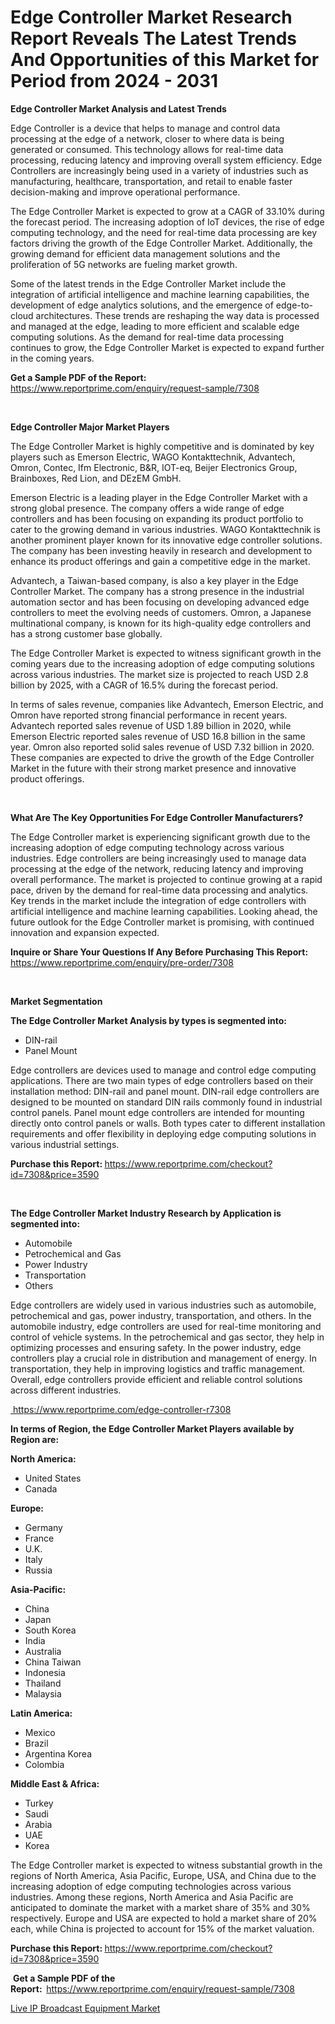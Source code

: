 <p><h1>Edge Controller Market Research Report Reveals The Latest Trends And Opportunities of this Market for Period from 2024 - 2031</h1></p><p><strong>Edge Controller Market Analysis and Latest Trends</strong></p>
<p><p>Edge Controller is a device that helps to manage and control data processing at the edge of a network, closer to where data is being generated or consumed. This technology allows for real-time data processing, reducing latency and improving overall system efficiency. Edge Controllers are increasingly being used in a variety of industries such as manufacturing, healthcare, transportation, and retail to enable faster decision-making and improve operational performance.</p><p>The Edge Controller Market is expected to grow at a CAGR of 33.10% during the forecast period. The increasing adoption of IoT devices, the rise of edge computing technology, and the need for real-time data processing are key factors driving the growth of the Edge Controller Market. Additionally, the growing demand for efficient data management solutions and the proliferation of 5G networks are fueling market growth.</p><p>Some of the latest trends in the Edge Controller Market include the integration of artificial intelligence and machine learning capabilities, the development of edge analytics solutions, and the emergence of edge-to-cloud architectures. These trends are reshaping the way data is processed and managed at the edge, leading to more efficient and scalable edge computing solutions. As the demand for real-time data processing continues to grow, the Edge Controller Market is expected to expand further in the coming years.</p></p>
<p><strong>Get a Sample PDF of the Report:&nbsp;</strong> <a href="https://www.reportprime.com/enquiry/request-sample/7308">https://www.reportprime.com/enquiry/request-sample/7308</a></p>
<p>&nbsp;</p>
<p><strong>Edge Controller Major Market Players</strong></p>
<p><p>The Edge Controller Market is highly competitive and is dominated by key players such as Emerson Electric, WAGO Kontakttechnik, Advantech, Omron, Contec, Ifm Electronic, B&R, IOT-eq, Beijer Electronics Group, Brainboxes, Red Lion, and DEzEM GmbH. </p><p>Emerson Electric is a leading player in the Edge Controller Market with a strong global presence. The company offers a wide range of edge controllers and has been focusing on expanding its product portfolio to cater to the growing demand in various industries.  WAGO Kontakttechnik is another prominent player known for its innovative edge controller solutions. The company has been investing heavily in research and development to enhance its product offerings and gain a competitive edge in the market.</p><p>Advantech, a Taiwan-based company, is also a key player in the Edge Controller Market. The company has a strong presence in the industrial automation sector and has been focusing on developing advanced edge controllers to meet the evolving needs of customers. Omron, a Japanese multinational company, is known for its high-quality edge controllers and has a strong customer base globally.</p><p>The Edge Controller Market is expected to witness significant growth in the coming years due to the increasing adoption of edge computing solutions across various industries. The market size is projected to reach USD 2.8 billion by 2025, with a CAGR of 16.5% during the forecast period.</p><p>In terms of sales revenue, companies like Advantech, Emerson Electric, and Omron have reported strong financial performance in recent years. Advantech reported sales revenue of USD 1.89 billion in 2020, while Emerson Electric reported sales revenue of USD 16.8 billion in the same year. Omron also reported solid sales revenue of USD 7.32 billion in 2020. These companies are expected to drive the growth of the Edge Controller Market in the future with their strong market presence and innovative product offerings.</p></p>
<p>&nbsp;</p>
<p><strong>What Are The Key Opportunities For Edge Controller Manufacturers?</strong></p>
<p><p>The Edge Controller market is experiencing significant growth due to the increasing adoption of edge computing technology across various industries. Edge controllers are being increasingly used to manage data processing at the edge of the network, reducing latency and improving overall performance. The market is projected to continue growing at a rapid pace, driven by the demand for real-time data processing and analytics. Key trends in the market include the integration of edge controllers with artificial intelligence and machine learning capabilities. Looking ahead, the future outlook for the Edge Controller market is promising, with continued innovation and expansion expected.</p></p>
<p><strong>Inquire or Share Your Questions If Any Before Purchasing This Report:</strong> <a href="https://www.reportprime.com/enquiry/pre-order/7308">https://www.reportprime.com/enquiry/pre-order/7308</a></p>
<p>&nbsp;</p>
<p><strong>Market Segmentation</strong></p>
<p><strong>The Edge Controller Market Analysis by types is segmented into:</strong></p>
<p><ul><li>DIN-rail</li><li>Panel Mount</li></ul></p>
<p><p>Edge controllers are devices used to manage and control edge computing applications. There are two main types of edge controllers based on their installation method: DIN-rail and panel mount. DIN-rail edge controllers are designed to be mounted on standard DIN rails commonly found in industrial control panels. Panel mount edge controllers are intended for mounting directly onto control panels or walls. Both types cater to different installation requirements and offer flexibility in deploying edge computing solutions in various industrial settings.</p></p>
<p><strong>Purchase this Report:&nbsp;</strong><a href="https://www.reportprime.com/checkout?id=7308&price=3590">https://www.reportprime.com/checkout?id=7308&price=3590</a></p>
<p>&nbsp;</p>
<p><strong>The Edge Controller Market Industry Research by Application is segmented into:</strong></p>
<p><ul><li>Automobile</li><li>Petrochemical and Gas</li><li>Power Industry</li><li>Transportation</li><li>Others</li></ul></p>
<p><p>Edge controllers are widely used in various industries such as automobile, petrochemical and gas, power industry, transportation, and others. In the automobile industry, edge controllers are used for real-time monitoring and control of vehicle systems. In the petrochemical and gas sector, they help in optimizing processes and ensuring safety. In the power industry, edge controllers play a crucial role in distribution and management of energy. In transportation, they help in improving logistics and traffic management. Overall, edge controllers provide efficient and reliable control solutions across different industries.</p></p>
<p><a href="https://www.reportprime.com/edge-controller-r7308">&nbsp;https://www.reportprime.com/edge-controller-r7308</a></p>
<p><strong>In terms of Region, the Edge Controller Market Players available by Region are:</strong></p>
<p>
    <p> <strong> North America: </strong>
        <ul>
            <li>United States</li>
            <li>Canada</li>
        </ul>
        </p> 
    <p> <strong> Europe: </strong>
        <ul>
            <li>Germany</li>
            <li>France</li>
            <li>U.K.</li>
            <li>Italy</li>
            <li>Russia</li>
        </ul>
        </p> 
    <p> <strong> Asia-Pacific: </strong>
        <ul>
            <li>China</li>
            <li>Japan</li>
            <li>South Korea</li>
            <li>India</li>
            <li>Australia</li>
            <li>China Taiwan</li>
            <li>Indonesia</li>
            <li>Thailand</li>
            <li>Malaysia</li>
        </ul>
        </p> 
    <p> <strong> Latin America: </strong>
        <ul>
            <li>Mexico</li>
            <li>Brazil</li>
            <li>Argentina Korea</li>
            <li>Colombia</li>
        </ul>
        </p> 
    <p> <strong> Middle East & Africa: </strong>
        <ul>
            <li>Turkey</li>
            <li>Saudi</li>
            <li>Arabia</li>
            <li>UAE</li>
            <li>Korea</li>
        </ul>
    </p>
    </p>
<p><p>The Edge Controller market is expected to witness substantial growth in the regions of North America, Asia Pacific, Europe, USA, and China due to the increasing adoption of edge computing technologies across various industries. Among these regions, North America and Asia Pacific are anticipated to dominate the market with a market share of 35% and 30% respectively. Europe and USA are expected to hold a market share of 20% each, while China is projected to account for 15% of the market valuation.</p></p>
<p><strong>Purchase this Report: </strong><a href="https://www.reportprime.com/checkout?id=7308&price=3590">https://www.reportprime.com/checkout?id=7308&price=3590</a></p>
<p>&nbsp;<strong>Get a Sample PDF of the Report:&nbsp;&nbsp;</strong><a href="https://www.reportprime.com/enquiry/request-sample/7308">https://www.reportprime.com/enquiry/request-sample/7308</a></p>
<p><strong></strong></p>
<p><p><a href="https://github.com/cobainhalbaru1/Market-Research-Report-List-1/blob/main/live-ip-broadcast-equipment-market.md">Live IP Broadcast Equipment Market</a></p></p>